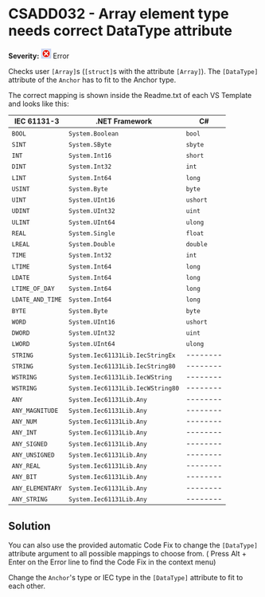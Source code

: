 # CSADD032 - Array element type needs correct DataType attribute

**Severity:** ![Error](../images/Error.png) Error

Checks user `[Array]`s (`[struct]`s with the attribute `[Array]`).
The `[DataType]` attribute of the `Anchor` has to fit to the Anchor type.

The correct mapping is shown inside the Readme.txt of each VS Template and looks like this:



| IEC 61131-3      | .NET Framework                    | C#       |
| ---------------- | --------------------------------- | -------- |
| `BOOL`           | `System.Boolean`                  | `bool`   |
| `SINT`           | `System.SByte`                    | `sbyte`  |
| `INT`            | `System.Int16`                    | `short`  |
| `DINT`           | `System.Int32`                    | `int`    |
| `LINT`           | `System.Int64`                    | `long`   |
| `USINT`          | `System.Byte`                     | `byte`   |
| `UINT`           | `System.UInt16`                   | `ushort` |
| `UDINT`          | `System.UInt32`                   | `uint`   |
| `ULINT`          | `System.UInt64`                   | `ulong`  |
| `REAL`           | `System.Single`                   | `float`  |
| `LREAL`          | `System.Double`                   | `double` |
| `TIME`           | `System.Int32`                    | `int`    |
| `LTIME`          | `System.Int64`                    | `long`   |
| `LDATE`          | `System.Int64`                    | `long`   |
| `LTIME_OF_DAY`   | `System.Int64`                    | `long`   |
| `LDATE_AND_TIME` | `System.Int64`                    | `long`   |
| `BYTE`           | `System.Byte`                     | `byte`   |
| `WORD`           | `System.UInt16`                   | `ushort` |
| `DWORD`          | `System.UInt32`                   | `uint`   |
| `LWORD`          | `System.UInt64`                   | `ulong`  |
| `STRING`         | `System.Iec61131Lib.IecStringEx`  | -------- |
| `STRING`         | `System.Iec61131Lib.IecString80`  | -------- |
| `WSTRING`        | `System.Iec61131Lib.IecWString`   | -------- |
| `WSTRING`        | `System.Iec61131Lib.IecWString80` | -------- |
| `ANY`            | `System.Iec61131Lib.Any`          | -------- |
| `ANY_MAGNITUDE`  | `System.Iec61131Lib.Any`          | -------- |
| `ANY_NUM`        | `System.Iec61131Lib.Any`          | -------- |
| `ANY_INT`        | `System.Iec61131Lib.Any`          | -------- |
| `ANY_SIGNED`     | `System.Iec61131Lib.Any`          | -------- |
| `ANY_UNSIGNED`   | `System.Iec61131Lib.Any`          | -------- |
| `ANY_REAL`       | `System.Iec61131Lib.Any`          | -------- |
| `ANY_BIT`        | `System.Iec61131Lib.Any`          | -------- |
| `ANY_ELEMENTARY` | `System.Iec61131Lib.Any`          | -------- |
| `ANY_STRING`     | `System.Iec61131Lib.Any`          | -------- |

## Solution

You can also use the provided automatic Code Fix to change the `[DataType]` attribute argument to all possible mappings to choose from. ( Press Alt + Enter on the Error line to find the Code Fix in the context menu) 

Change the `Anchor`'s type or IEC type in the `[DataType]` attribute to fit to each other.